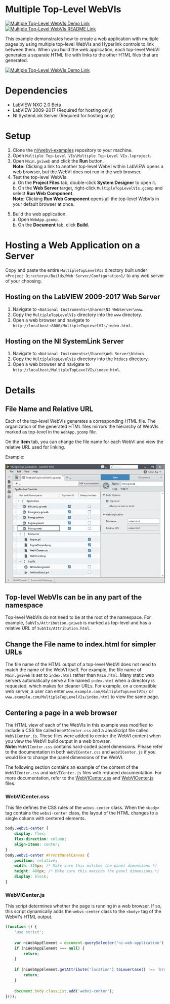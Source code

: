 <!-- The following should be equivalent to the section in webvi-examples/Readme.md -->
# Multiple Top-Level WebVIs
[![Multiple Top-Level WebVIs Demo Link](https://img.shields.io/badge/Details-Demo_Link-green.svg)](https://ni.github.io/webvi-examples/MultipleTopLevelWebVIs/Builds/Web%20Server/Configuration1/MultipleTopLevelWebVIs/)
[![Multiple Top-Level WebVIs README Link](https://img.shields.io/badge/Details-README_Link-orange.svg)](https://github.com/ni/webvi-examples/tree/master/MultipleTopLevelWebVIs)

This example demonstrates how to create a web application with multiple pages by using multiple top-level WebVIs and Hyperlink controls to link between them. When you build the web application, each top-level WebVI generates a separate HTML file with links to the other HTML files that are generated.

[![Multiple Top-Level WebVIs Demo Link](https://ni.github.io/webvi-examples/MultipleTopLevelWebVIs/Screenshot.gif)](https://ni.github.io/webvi-examples/MultipleTopLevelWebVIs/Builds/Web%20Server/Configuration1/MultipleTopLevelWebVIs/)

# Dependencies
- LabVIEW NXG 2.0 Beta
- LabVIEW 2009-2017 (Required for hosting only)
- NI SystemLink Server (Required for hosting only)

# Setup
1. Clone the [ni/webvi-examples](https://github.com/ni/webvi-examples) repository to your machine.
2. Open `Multiple Top-Level VIs\Multiple Top-Level VIs.lvproject`.
3. Open `Main.gviweb` and click the **Run** button.  
**Note:** Clicking a link to another top-level WebVI within LabVIEW opens a web browser, but the WebVI does not run in the web browser. <!-- TODO DE12694: Pressing run and clicking link to other top-level panel opens a link to broken WebVI stuck in synchronization mode -->
4. Test the top-level WebVIs.  
  a. On the **Project Files** tab, double-click **System Designer** to open it.  
  b. On the **Web Server** target, right-click `MultipleTopLevelVIs.gcomp` and select **Run Web Component**.  
  **Note:** Clicking **Run Web Component** opens all the top-level WebVIs in your default browser at once.
  <!-- TODO DE12779: Performing Run Web Component opens all Top-Level Vis at the same time -->
5. Build the web application.  
  a. Open `WebApp.gcomp`.  
  b. On the **Document** tab, click **Build**.

# Hosting a Web Application on a Server
Copy and paste the entire `MultipleTopLevelVIs` directory built under `<Project Directory>/Builds/Web Server/Configuration1/` to any web server of your choosing.

## Hosting on the LabVIEW 2009-2017 Web Server
1. Navigate to `<National Instruments>\Shared\NI WebServer\www`.
2. Copy the `MultipleTopLevelVIs` directory into the `www` directory.
3. Open a web browser and navigate to `http://localhost:8080/MultipleTopLevelVIs/index.html`.

## Hosting on the NI SystemLink Server
1. Navigate to `<National Instruments>\Shared\Web Server\htdocs`.
2. Copy the `MultipleTopLevelVIs` directory into the `htdocs` directory.
3. Open a web browser and navigate to `http://localhost/MultipleTopLevelVIs/index.html`.

# Details

## File Name and Relative URL
Each of the top-level WebVIs generates a corresponding HTML file. The organization of the generated HTML files mirrors the hierarchy of WebVIs marked as top-level in the `WebApp.gcomp` file.

On the **Item** tab, you can change the file name for each WebVI and view the relative URL used for linking.  

Example:  

![Main.gviweb Item tab in .gcomp file showing File name and Relative URL fields](ComponentRightRail.png)

## Top-level WebVIs can be in any part of the namespace
Top-level WebVIs do not need to be at the root of the namespace. For example, `SubVIs/Attribution.gviweb` is marked as top-level and has a relative URL of `SubVIs/Attribution.html`.

## Change the File name to index.html for simpler URLs
The file name of the HTML output of a top-level WebVI does not need to match the name of the WebVI itself. For example, the file name of `Main.gviweb` is set to `index.html` rather than `Main.html`. Many static web servers automatically serve a file named `index.html` when a directory is requested, which makes for cleaner URLs. For example, on a compatible web server, a user can enter `www.example.com/MultipleTopLevelVIs/` or `www.example.com/MultipleTopLevelVIs/index.html` to view the same page.

## Centering a page in a web browser
The HTML view of each of the WebVIs in this example was modified to include a CSS file called `WebVICenter.css` and a JavaScript file called `WebVICenter.js`.
These files were added to center the WebVI content when you view the WebVI build output in a web browser.  
**Note:** `WebVICenter.css` contains hard-coded panel dimensions. Please refer to the documentation in both `WebVICenter.css` and `WebVICenter.js` if you would like to change the panel dimensions of the WebVI.

The following section contains an example of the content of the `WebVICenter.css` and `WebVICenter.js` files with reduced documentation. For more documentation, refer to the [WebVICenter.css](https://github.com/ni/webvi-examples/blob/master/MultipleTopLevelWebVIs/MultipleTopLevelWebVIs.gcomp/Resources/WebVICenter.css) and [WebVICenter.js](https://github.com/ni/webvi-examples/blob/master/MultipleTopLevelWebVIs/MultipleTopLevelWebVIs.gcomp/Resources/WebVICenter.js) files.

### WebVICenter.css
This file defines the CSS rules of the `webvi-center` class. When the `<body>` tag contains the `webvi-center` class, the layout of the HTML changes to a single column with centered elements.

```css
body.webvi-center {
    display: flex;
    flex-direction: column;
    align-items: center;
}
body.webvi-center #FrontPanelCanvas {
    position: relative;
    width: 320px; /* Make sure this matches the panel dimensions */
    height: 480px; /* Make sure this matches the panel dimensions */
    display: block;
}
```

### WebVICenter.js
This script determines whether the page is running in a web browser. If so, this script dynamically adds the `webvi-center` class to the `<body>` tag of the WebVI's HTML output.

```javascript
(function () {
    'use strict';

    var niWebAppElement = document.querySelector('ni-web-application');
    if (niWebAppElement === null) {
        return;
    }

    if (niWebAppElement.getAttribute('location').toLowerCase() !== 'browser') {
        return;
    }

    document.body.classList.add('webvi-center');
}());
```
